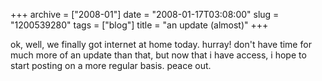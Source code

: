 +++
archive = ["2008-01"]
date = "2008-01-17T03:08:00"
slug = "1200539280"
tags = ["blog"]
title = "an update (almost)"
+++

ok, well, we finally got internet at home today. hurray! don't have time
for much more of an update than that, but now that i have access, i hope
to start posting on a more regular basis. peace out.

